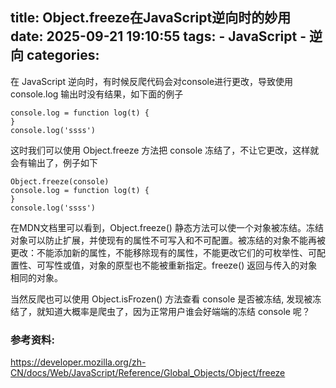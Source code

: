 title: Object.freeze在JavaScript逆向时的妙用
date: 2025-09-21 19:10:55
tags:
    - JavaScript
    - 逆向
categories:
---
在 JavaScript 逆向时，有时候反爬代码会对console进行更改，导致使用 console.log 输出时没有结果，如下面的例子

```
console.log = function log(t) {
}
console.log('ssss')
```

这时我们可以使用 Object.freeze 方法把 console 冻结了，不让它更改，这样就会有输出了，例子如下

```
Object.freeze(console)
console.log = function log(t) {
}
console.log('ssss')
```

在MDN文档里可以看到，Object.freeze() 静态方法可以使一个对象被冻结。冻结对象可以防止扩展，并使现有的属性不可写入和不可配置。被冻结的对象不能再被更改：不能添加新的属性，不能移除现有的属性，不能更改它们的可枚举性、可配置性、可写性或值，对象的原型也不能被重新指定。freeze() 返回与传入的对象相同的对象。

当然反爬也可以使用 Object.isFrozen() 方法查看 console 是否被冻结, 发现被冻结了，就知道大概率是爬虫了，因为正常用户谁会好端端的冻结 console 呢？

### 参考资料:

https://developer.mozilla.org/zh-CN/docs/Web/JavaScript/Reference/Global_Objects/Object/freeze
